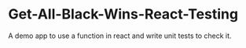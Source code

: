 # Get-All-Black-Wins-React-Testing
A demo app to use a function in react and write unit tests to check it.
